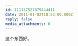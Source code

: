 ```yaml
---
id: 111137527879444411
date: 2011-01-02T18:23:00.000Z
reply: false
media_attachments: 0
---
```


这个东西好。 ​​​​


